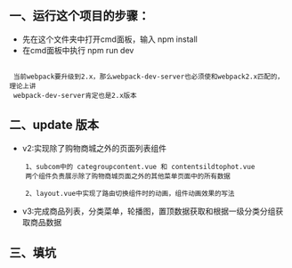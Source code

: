 ﻿
## 一、运行这个项目的步骤：
- 先在这个文件夹中打开cmd面板，输入  npm install 
- 在cmd面板中执行 npm run dev

```

 当前webpack要升级到2.x，那么webpack-dev-server也必须使和webpack2.x匹配的，理论上讲
 webpack-dev-server肯定也是2.x版本

```
	
## 二、update 版本

- v2:实现除了购物商城之外的页面列表组件

```
    1、subcom中的 categroupcontent.vue 和 contentsildtophot.vue 
    两个组件负责展示除了购物商城页面之外的其他菜单页面中的所有数据

    2、layout.vue中实现了路由切换组件时的动画，组件动画效果的写法

```


- v3:完成商品列表，分类菜单，轮播图，置顶数据获取和根据一级分类分组获取商品数据

## 三、填坑

```

    


```